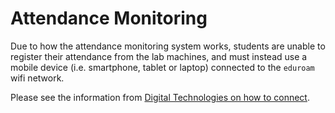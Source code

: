 # Attendance Monitoring

Due to how the attendance monitoring system works, students are unable to register their attendance from the lab machines, and must instead use a mobile device (i.e. smartphone, tablet or laptop) connected to the `eduroam` wifi network. 

Please see the information from [Digital Technologies on how to connect](https://lncn.ac/uniwifi).